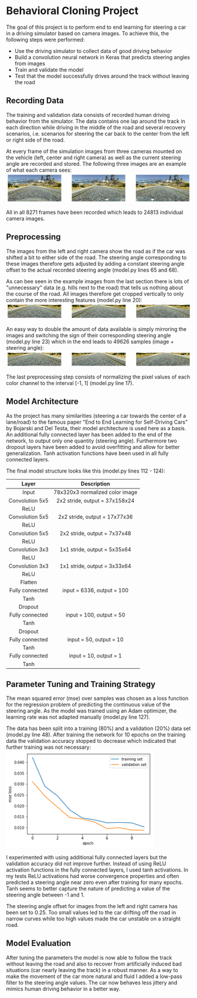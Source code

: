 # **Behavioral Cloning Project**

The goal of this project is to perform end to end learning for steering a car in a driving simulator based on camera images.
To achieve this, the following steps were performed:
* Use the driving simulator to collect data of good driving behavior
* Build a convolution neural network in Keras that predicts steering angles from images
* Train and validate the model 
* Test that the model successfully drives around the track without leaving the road


[//]: # (Image References)
[images_orig]: ./images_orig.png "Recorded images (center, left and right camera)"
[images_cropped]: ./images_cropped.png "Images cropped to exclude unnecessary data"
[images_mirrored]: ./images_cropped_mirrored.png "Mirrored images"
[loss_function]: ./training_loss.png "MSE loss for training and validation data"


## Recording Data

The training and validation data consists of recorded human driving behavior from the simulator. 
The data contains one lap around the track in each direction while driving in the middle of the road and several recovery scenarios, i.e. scenarios for steering the car back to the center from the left or right side of the road.

At every frame of the simulation images from three cameras mounted on the vehicle (left, center and right camera) as well as the current steering angle are recorded and stored.
The following three images are an example of what each camera sees:
![alt text][images_orig]

All in all 8271 frames have been recorded which leads to 24813 individual camera images. 


## Preprocessing

The images from the left and right camera show the road as if the car was shifted a bit to either side of the road. 
The steering angle corresponding to these images therefore gets adjusted by adding a constant steering angle offset to the actual recorded steering angle (model.py lines 65 and 68). 

As can bee seen in the example images from the last section there is lots of "unnecessary" data (e.g. hills next to the road) that tells us nothing about the course of the road. 
All images therefore get cropped vertically to only contain the more interesting features (model.py line 20):
![alt text][images_cropped]

An easy way to double the amount of data available is simply mirroring the images and switching the sign of their corresponding steering angle (model.py line 23) which in the end leads to 49626 samples (image + steering angle):
![alt text][images_mirrored]

The last preprocessing step consists of normalizing the pixel values of each color channel to the interval [-1, 1] (model.py line 17).  

## Model Architecture 

As the project has many similarities (steering a car towards the center of a lane/road) to the famous paper "End to End Learning for Self-Driving Cars" by Bojarski and Del Testa, their model architecture is used here as a basis. 
An additional fully connected layer has been added to the end of the network, to output only one quantity (steering angle). 
Furthermore two dropout layers have been added to avoid overfitting and allow for better generalization.
Tanh activation functions have been used in all fully connected layers.

The final model structure looks like this (model.py lines 112 - 124):

| Layer         		|     Description	        					| 
|:---------------------:|:------------------------------:| 
| Input         		| 78x320x3 normalized color image   	| 
| Convolution 5x5 | 2x2 stride, output = 37x158x24 	|
| ReLU					       |			                               |
| Convolution 5x5 | 2x2 stride, output = 17x77x36 	|
| ReLU					       |    |
| Convolution 5x5 | 2x2 stride, output = 7x37x48 	|
| ReLU					       | |
| Convolution 3x3 | 1x1 stride, output = 5x35x64 	|
| ReLU					       | |
| Convolution 3x3 | 1x1 stride, output = 3x33x64 	|
| ReLU					       | |
| Flatten        |  	|		       
| Fully connected		| input = 6336, output = 100  	|
| Tanh					       |			  |
| Dropout					       |		    |
| Fully connected		| input = 100, output = 50   	|
| Tanh					       |			       |
| Dropout					       |		   |
| Fully connected		| input = 50, output = 10  	|
| Tanh					       |				   |
| Fully connected		| input = 10, output = 1    	|
| Tanh				     |         									|


## Parameter Tuning and Training Strategy

The mean squared error (mse) over samples was chosen as a loss function for the regression problem of predicting the continuous value of the steering angle.
As the model was trained using an Adam optimizer, the learning rate was not adapted manually (model.py line 127). 

The data has been split into a training (80%) and a validation (20%) data set (model.py line 48). 
After training the network for 10 epochs on the training data the validation accuracy stopped to decrease which indicated that further training was not necessary:
![alt text][loss_function]

I experimented with using additional fully connected layers but the validation accuracy did not improve further. 
Instead of using ReLU activation functions in the fully connected layers, I used tanh activations. 
In my tests ReLU activations had worse convergence properties and often predicted a steering angle near zero even after training for many epochs. Tanh seems to better capture the nature of predicting a value of the steering angle between -1 and 1.

The steering angle offset for images from the left and right camera has been set to 0.25. 
Too small values led to the car drifting off the road in narrow curves while too high values made the car unstable on a straight road.


## Model Evaluation

After tuning the parameters the model is now able to follow the track without leaving the road and also to recover from artificially induced bad situations (car nearly leaving the track) in a robust manner.
As a way to make the movement of the car more natural and fluid I added a low-pass filter to the steering angle values. 
The car now behaves less jittery and mimics human driving behavior in a better way.


